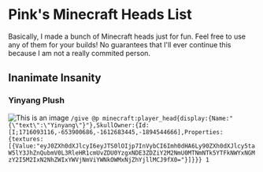 # Pink's Minecraft Heads List

Basically, I made a bunch of Minecraft heads just for fun. Feel free to use any of them for your builds!
No guarantees that I'll ever continue this because I am not a really commited person.

## Inanimate Insanity
### Yinyang Plush
![This is an image](https://myoctocat.com/assets/images/base-octocat.svg)
```/give @p minecraft:player_head{display:{Name:"{\"text\":\"Yinyang\"}"},SkullOwner:{Id:[I;1716093116,-653900686,-1612683445,-1894544666],Properties:{textures:[{Value:"eyJ0ZXh0dXJlcyI6eyJTS0lOIjp7InVybCI6Imh0dHA6Ly90ZXh0dXJlcy5taW5lY3JhZnQubmV0L3RleHR1cmUvZDU0YzgxNDE3ZDZiY2M2NmU0MTNmNTk5YTFkNWYxNGMzY2I5M2IxN2NhZWIxYWVjNmViYWNkOWMxNjZhYjllMCJ9fX0="}]}}} 1```